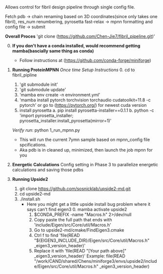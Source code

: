 Allows control for fibril design pipeline through single config file.

Fetch pdb -> chain renaming based on 3D coordinates(since only takes one fibril), res_num renumbering, pyrosetta fast-relax -> mpnn formatting and config file -> submit

**Overall Proces**
'git clone (https://github.com/Chen-Jie7/fibril_pipeline.git)'

0. **If you don't have a conda installed, would recommend getting mamba(bascially same thing as conda)**
    - Follow instructions at (https://github.com/conda-forge/miniforge)

1. **Running ProteinMPNN**
    *Once time Setup Instructions*
    0. cd to fibril_pipline
    1. 'git submodule init'
    2. 'git submodule update'
    3. 'mamba env create -n environment.yml'
    4. 'mamba install pytorch torchvision torchaudio cudatoolkit=11.8 -c pytorch' or go to (https://pytorch.org/) for newest cuda version
    5. install pyrosetta
        a. pip install pyrosetta-installer==0.1.1
        b. python -c 'import pyrosetta_installer; pyrosetta_installer.install_pyrosetta(mirror=1)'

    *Verify run*:
    python 1_run_mpnn.py
    - This will run the current 7ymn sample based on mpnn_config file spcifications.
    - Aka pdb is in cleaned up, minimized, then launch the job mpnn for you
2. **Energetic Calculations**
    Config setting in Phase 3 to parallelize energetic calculations and saving those pdbs
    
3. **Running Upside2**
    1. git clone https://github.com/sosnicklab/upside2-md.git
    2. cd upside2-md
    3. ./install.sh
        - Here you might get a little upside install bug problem where it says can't find eigen3
            0. mamba activate upside2
            1. $CONDA_PREFIX -name "Macros.h" 2>/dev/null
            2. Copy paste the full path that ends with 'include/Eigen/src/Core/util/Macros.h'
            3. Go to upside2-md/cmake/FindEigen3.cmake
            4. Ctrl f to find 'file(READ "${EIGEN3_INCLUDE_DIR}/Eigen/src/Core/util/Macros.h" _eigen3_version_header)'
            5. Replace it with 'file(READ "[Your path above]" _eigen3_version_header)'
                Example: file(READ "/work/CAND/shared/Chens/miniforge3/envs/upside2/include/Eigen/src/Core/util/Macros.h" _eigen3_version_header)

            

            
